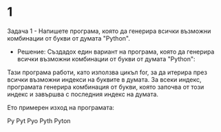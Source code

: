 # 1
Задача 1 - Напишете програма, която да генерира всички възможни комбинации от букви от думата "Python".
- Решение: Създадох един вариант на програма, която да генерира всички възможни комбинации от букви от думата "Python":

Тази програма работи, като използва цикъл for, за да итерира през всички възможни индекси на буквите в думата. За всеки индекс, програмата генерира комбинация от букви, която започва от този индекс и завършва с последния индекс на думата.

Ето примерен изход на програмата:

Py
Pyt
Pyo
Pyth
Pyton
